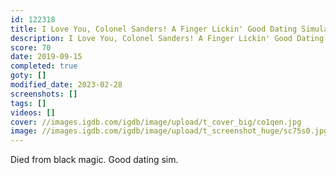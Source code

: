 ```yaml
---
id: 122318
title: I Love You, Colonel Sanders! A Finger Lickin' Good Dating Simulator
description: I Love You, Colonel Sanders! A Finger Lickin' Good Dating Simulator - Review
score: 70
date: 2019-09-15
completed: true
goty: []
modified_date: 2023-02-28
screenshots: []
tags: []
videos: []
cover: //images.igdb.com/igdb/image/upload/t_cover_big/co1qen.jpg
image: //images.igdb.com/igdb/image/upload/t_screenshot_huge/sc75s0.jpg
---
```

Died from black magic. Good dating sim.